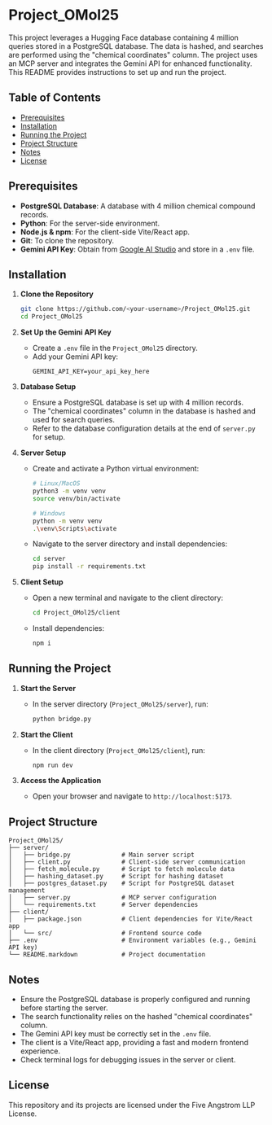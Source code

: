 # Project_OMol25

This project leverages a Hugging Face database containing 4 million queries stored in a PostgreSQL database. The data is hashed, and searches are performed using the "chemical coordinates" column. The project uses an MCP server and integrates the Gemini API for enhanced functionality. This README provides instructions to set up and run the project.

## Table of Contents
- [Prerequisites](#prerequisites)
- [Installation](#installation)
- [Running the Project](#running-the-project)
- [Project Structure](#project-structure)
- [Notes](#notes)
- [License](#license)

## Prerequisites
- **PostgreSQL Database**: A database with 4 million chemical compound records.
- **Python**: For the server-side environment.
- **Node.js & npm**: For the client-side Vite/React app.
- **Git**: To clone the repository.
- **Gemini API Key**: Obtain from [Google AI Studio](https://aistudio.google.com/) and store in a `.env` file.

## Installation

1. **Clone the Repository**
   ```bash
   git clone https://github.com/<your-username>/Project_OMol25.git
   cd Project_OMol25
   ```

2. **Set Up the Gemini API Key**
   - Create a `.env` file in the `Project_OMol25` directory.
   - Add your Gemini API key:
     ```
     GEMINI_API_KEY=your_api_key_here
     ```

3. **Database Setup**
   - Ensure a PostgreSQL database is set up with 4 million records.
   - The "chemical coordinates" column in the database is hashed and used for search queries.
   - Refer to the database configuration details at the end of `server.py` for setup.

4. **Server Setup**
   - Create and activate a Python virtual environment:
     ```bash
     # Linux/MacOS
     python3 -m venv venv
     source venv/bin/activate
     
     # Windows
     python -m venv venv
     .\venv\Scripts\activate
     ```
   - Navigate to the server directory and install dependencies:
     ```bash
     cd server
     pip install -r requirements.txt
     ```

5. **Client Setup**
   - Open a new terminal and navigate to the client directory:
     ```bash
     cd Project_OMol25/client
     ```
   - Install dependencies:
     ```bash
     npm i
     ```

## Running the Project

1. **Start the Server**
   - In the server directory (`Project_OMol25/server`), run:
     ```bash
     python bridge.py
     ```

2. **Start the Client**
   - In the client directory (`Project_OMol25/client`), run:
     ```bash
     npm run dev
     ```

3. **Access the Application**
   - Open your browser and navigate to `http://localhost:5173`.

## Project Structure
```
Project_OMol25/
├── server/
│   ├── bridge.py              # Main server script
│   ├── client.py              # Client-side server communication
│   ├── fetch_molecule.py      # Script to fetch molecule data
│   ├── hashing_dataset.py     # Script for hashing dataset
│   ├── postgres_dataset.py    # Script for PostgreSQL dataset management
│   ├── server.py              # MCP server configuration
│   └── requirements.txt       # Server dependencies
├── client/
│   ├── package.json           # Client dependencies for Vite/React app
│   └── src/                   # Frontend source code
├── .env                       # Environment variables (e.g., Gemini API key)
└── README.markdown            # Project documentation
```

## Notes
- Ensure the PostgreSQL database is properly configured and running before starting the server.
- The search functionality relies on the hashed "chemical coordinates" column.
- The Gemini API key must be correctly set in the `.env` file.
- The client is a Vite/React app, providing a fast and modern frontend experience.
- Check terminal logs for debugging issues in the server or client.

## License
This repository and its projects are licensed under the Five Angstrom LLP License.
